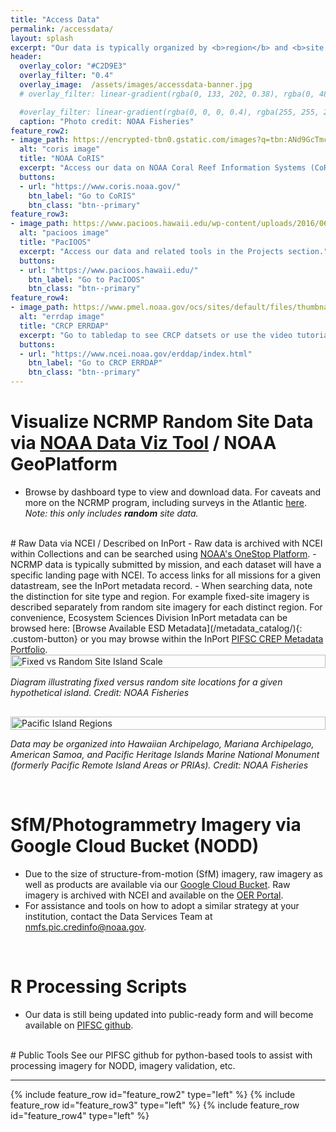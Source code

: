 ```yaml
---
title: "Access Data"
permalink: /accessdata/
layout: splash
excerpt: "Our data is typically organized by <b>region</b> and <b>site type</b>, such as random versus permanent (fixed) sites. Accordingly, raw data must be analyzed in the specified manner for each methodology.  See options for data access below."
header:
  overlay_color: "#C2D9E3"
  overlay_filter: "0.4"
  overlay_image:  /assets/images/accessdata-banner.jpg
  # overlay_filter: linear-gradient(rgba(0, 133, 202, 0.38), rgba(0, 48, 135, 0.6))

  #overlay_filter: linear-gradient(rgba(0, 0, 0, 0.4), rgba(255, 255, 255, 0.41))
  caption: "Photo credit: NOAA Fisheries"
feature_row2:
- image_path: https://encrypted-tbn0.gstatic.com/images?q=tbn:ANd9GcTmcO5tHXjtN5CEzy1KMGDeVuLNn52DYvVttw&s
  alt: "coris image"
  title: "NOAA CoRIS"
  excerpt: "Access our data on NOAA Coral Reef Information Systems (CoRIS)."
  buttons:
  - url: "https://www.coris.noaa.gov/"
    btn_label: "Go to CoRIS"
    btn_class: "btn--primary"
feature_row3:
- image_path: https://www.pacioos.hawaii.edu/wp-content/uploads/2016/06/PacIOOS-logo-stacked-small.jpg
  alt: "pacioos image"
  title: "PacIOOS"
  excerpt: "Access our data and related tools in the Projects section."
  buttons:
  - url: "https://www.pacioos.hawaii.edu/"
    btn_label: "Go to PacIOOS"
    btn_class: "btn--primary"
feature_row4:
- image_path: https://www.pmel.noaa.gov/ocs/sites/default/files/thumbnails/image/ERDDAP_Data_Access.png
  alt: "errdap image"
  title: "CRCP ERRDAP"
  excerpt: "Go to tabledap to see CRCP datsets or use the video tutorial provided."
  buttons:
  - url: "https://www.ncei.noaa.gov/erddap/index.html"
    btn_label: "Go to CRCP ERRDAP"
    btn_class: "btn--primary"
---
```



<style>
/* Custom Button Style */
/* Style the custom button */
.custom-button {
  background-color:  #90DFE3;  /* Remove background */
  color: rgb(255, 255, 255);                 /* Inherit the text color */
  /*border: 2px solid #00797F;      /* Add a border */
  text-decoration: none;          /* Remove underline or other text decorations */
  padding: 10px;              /* Smaller padding for a smaller button */
  font-size: 16px;                /* Smaller font size */
  font-weight: bold;              /* Make text bold */
  border-radius: 5px;             /* Rounded corners */
  display: inline-block;          /* Ensure the button is inline with other elements */
  cursor: pointer;               /* Pointer cursor on hover */
  transition: all 0.3s ease;      /* Smooth transition for hover effect */
}

/* Optional: Hover effect for the custom button */
.custom-button:hover {
  background-color: #005E5E;      /* Light background color on hover */
  border-color:rgb(84, 86, 87);          /* Darker border color on hover */
  color:rgb(255, 255, 255);                 /* Change text color on hover */
  text-decoration: none;  
}


</style>
# Visualize NCRMP Random Site Data via  <a href ="https://ncrmp.coralreef.noaa.gov/">NOAA Data Viz Tool</a> / NOAA GeoPlatform
- Browse by dashboard type to view and download data. For caveats and more on the NCRMP program, including surveys in the Atlantic <a href = " https://noaa.hub.arcgis.com/pages/4976333fbf884f26b2fdc9ac51a20576" target = "_blank">here</a>.<br><i>Note: this only includes <b>random</b> site data.</i>

<br>
# Raw Data via NCEI / Described on InPort
- Raw data is archived with NCEI within Collections and can be searched using <a href ="https://data.noaa.gov/onestop/">NOAA's OneStop Platform</a>.
- NCRMP data is typically submitted by mission, and each dataset will have a specific landing page with NCEI. To access links for all missions for a given datastream, see the InPort metadata record.
- When searching data, note the distinction for site type and region. For example fixed-site imagery is described separately from random site imagery for each distinct region. For convenience, Ecosystem Sciences Division InPort metadata can be browsed here: [Browse Available ESD Metadata](/metadata_catalog/){: .custom-button} or you may browse within the InPort <a href = "https://www.fisheries.noaa.gov/inport/item/2712" target ="_blank">PIFSC CREP Metadata Portfolio</a>. 
<br>

<div style="display: flex; gap: 1rem; align-items: flex-start; flex-wrap: wrap;">
  <div style="flex: 1; min-width: 250px;">
<img src="{{ '/assets/images/Methods-Island-Scale-Surveys-PIFSC.png' | relative_url }}" alt="Fixed vs Random Site Island Scale" style="width: 100%;">
    <p><em>Diagram illustrating fixed versus random site locations for a given hypothetical island. Credit: NOAA Fisheries</em></p>
  </div>
  <div style="flex: 1; min-width: 250px;">
    <img src="https://www.fisheries.noaa.gov/s3/styles/full_width/s3/dam-migration/pifsc.png?itok=SmTJPyV8" alt="Pacific Island Regions" style="width: 100%;">
    <p><em>Data may be organized into Hawaiian Archipelago, Mariana Archipelago, American Samoa, and Pacific Heritage Islands Marine National Monument (formerly Pacific Remote Island Areas or PRIAs). Credit: NOAA Fisheries</em></p>
  </div>
</div>

<br>

# SfM/Photogrammetry Imagery via Google Cloud Bucket (NODD)
- Due to the size of structure-from-motion (SfM) imagery, raw imagery as well as products are available via our <a href= "https://console.cloud.google.com/storage/browser/nmfs_odp_pifsc/PIFSC/ESD/ARP/Photogrammetric%20Imagery" target ="_blank">Google Cloud Bucket</a>. Raw imagery is archived with NCEI and available on the <a href ="https://www.ncei.noaa.gov/access/ocean-exploration/video/" target = "_blank"> OER Portal</a>.
- For assistance and tools on how to adopt a similar strategy at your institution, contact the Data Services Team at <a href = "mailto:nmfs.pic.credinfo@noaa.gov">nmfs.pic.credinfo@noaa.gov</a>.


<br>

# R Processing Scripts
-  Our data is still being updated into public-ready form and will become available on <a href = "https://github.com/noaa-pifsc" target = "_blank">PIFSC github</a>.


<br>
# Public Tools
See our PIFSC github for python-based tools to assist with processing imagery for NODD, imagery validation, etc.
<br>

***

{% include feature_row id="feature_row2" type="left" %}
{% include feature_row id="feature_row3" type="left" %}
{% include feature_row id="feature_row4" type="left" %}